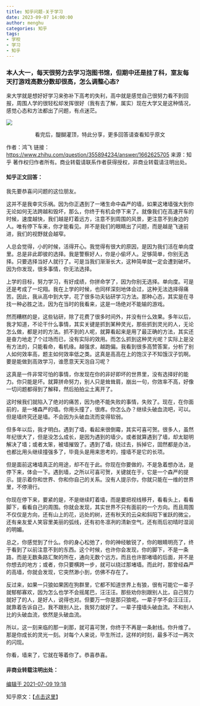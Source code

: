 ```yaml
---
title: 知乎问题-关于学习
date: 2023-09-07 14:00:00
author: menghu
categories: 知乎
tags:
- 学校
- 学习
- 知乎
---
```

### 本人大一，每天很努力去学习泡图书馆，但期中还是挂了科，室友每天打游戏高数分数却很高，怎么调整心态?

来大学就是想好好学习来弥补下高考的失利，高中就是感觉自己很努力看不到回报，周围人学的很轻松却发挥很好（我有去了解，属实）现在大学又是这种情况，感觉心态和方法都出了问题，有点迷茫。

![](https://cdn.pixabay.com/photo/2017/08/01/01/17/beach-2562563_1280.jpg)
<!-- more -->

<center>看完后，醍醐灌顶，特此分享，更多回答请查看知乎原文</center>

作者：鸿飞
链接：https://www.zhihu.com/question/355894234/answer/1662625705
来源：知乎
著作权归作者所有。商业转载请联系作者获得授权，非商业转载请注明出处。

#### 知乎正文回答：

我先要恭喜问问题的这位朋友。

这并不是我幸灾乐祸。因为你正遇到了一堵生命中森严的墙，如果这堵墙强大到你无论如何无法跨越和毁坏，那么，你终于有机会停下来了。就像我们在高速开车的时候，速度越快，我们越是盯着远方，注意不到周围的风景，更注意不到身边的人。唯有停下车来，你才能看见。并不是我们的眼睛出了问题，而是越是飞速前进，我们的视野就会越窄。

人总会觉得，小的时候，活得开心。我觉得有很大的原因，是因为我们活在单向度里。总是非此即彼的选择。我是警察好人，你是小偷坏人。足够简单，你别无选择。只要选择当好人就行了。可是当我们渐渐长大，这种简单就一定会遭到破坏。因为你发现，很多事情，你无法选择。

上学的目标，努力学习，有好成绩，你拼命学了，因为你别无选择。单向度。可是还是考成了一坨翔。我在上学的时候，也同样深刻地体会过，这种无法选择得痛苦。因此，我从高中到大学，花了很多功夫钻研学习方法。那种心态，其实是在寻找一种必胜之法，因为在当时的我看来，这是一场绝对不能输的游戏。

然而糟糕的是，这些钻研，除了花费了很多时间外，并没有什么效果。多年以后，我才知道，不论干什么事情，其实关键是抓到某种灵光，那些抓到灵光的人，无论怎么做，都是对的方法。抓不到的人呢，就算看起来是用了最正确的方法，其实还是奋力地走了个过场而已，没有实际的效用。而怎么抓到这种灵光呢？实际上是没有方法的，只能看命，看机缘。越强求，越跑偏。我看到很多高赞答案，分析了别人如何效率高，题主如何效率低之类。这真是高高在上的饱汉子不知饿汉子饥啊。要是能做到高效学习，谁愿意天天泡自习呢？

这真是一件非常可怕的事情，你发现在你的非好即坏的世界里，没有选择好的能力。你只能是坏。就算拼命努力，别人只是耸耸肩，崩出一句，你效率不高，好像一切问题都得到了解释，然后拍拍尘土离开了。

这时候我们就陷入了绝对的痛苦，因为绝不能失败的事情，失败了。现在，在你面前的，是一堵森严的墙。你用头撞了，很疼。你怎么办？继续头破血流吧，可以。但是墙终究还是墙。不会因为头破血流而变得软弱。

但多年以后，我才明白。遇到了墙，看起来很倒霉，其实可喜可贺。很多人，虽然年纪很大了，但是没怎么成长，是因为遇到的墙少。或者就算遇到了墙，却太聪明解决了墙；或者太笨，被墙摧毁了。遇到了墙，绕过去，拆掉它，固然都是办法，也都比用头继续撞强多了，毕竟头是用来思考的，撞墙不是它的长项。

但是面前这堵墙真正的用途，却不在于此。你现在你要做的，不是急着想办法，是停下来，体会一下。遇到墙，之所以可喜可贺，关键就在于，它是一个森严的提示。提示着你和世界、你和你自己的关系。没有人提示你，你就只能在一维的世界里，不停滑行。

你现在停下来，要紧的是，不是继续盯着墙，而是要把视线移开，看看头上，看看脚下，看看自己的周围。你就会发现，其实世界不只有面前的一个方向。而且周围不仅仅是方向，还有山上的花，远处的树，还有秋天的云朵和斜阳下雀跃的微尘，还有亲友爱人笑容里美丽的弧线，还有初冬凛冽的清新空气，还有雨后初晴时湿润的明媚。

总之，你感觉到了什么。你的身心松弛了，你的神经敏锐了，你的眼睛明亮了，终于看到了以前注意不到的东西。这个时候，也许你会发现，你的脚下，不是一条路，而是无数条路汇聚的所在，通向无数个远方。而且也许那堵墙的后面，并不是你想去的地方；或者，你只要横跨一步，就可以绕过那堵墙。而此时，那曾经森严的高墙，你就会发现，它突然渺小到，仿佛不存在了。

反过来，如果一只狼如果困在狗群里，它都不知道世界上有狼，很有可能它一辈子就郁郁寡欢，因为怎么也学不会摇尾巴，汪汪汪。那些劝你别跟别人比，自己努力就好了的人，是好人，说得也对。但要万一你是那只狼呢。一辈子学不会汪汪汪，就靠着告诉自己，我不跟别人比，我努力就好了。一辈子撞墙头破血流。不和别人比的头破血流，依然是头破血流。

所以，这一刻来临的那一刹那，就可喜可贺，你终于不再是一条射线。你升维了。那是你成长的灵光一刻。对每个人来说，毕生所过，这样的时刻，最多不过一两次的闪现。

你看，墙来了，它就在等着你了。恭喜恭喜。



#### 非商业转载注明出处：

[编辑于 2021-07-09 19:18](http://www.zhihu.com/question/355894234/answer/1662625705)

知乎原文：【[点击这里](https://www.zhihu.com/question/355894234/answer/1662625705)】
